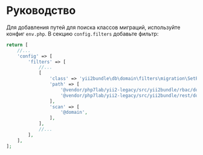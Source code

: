 Руководство
===

Для добавления путей для поиска классов миграций, 
используйте конфиг `env.php`.
В секцию `config.filters` добавьте фильтр:

```php
return [
	//...
	'config' => [
		'filters' => [
			//...
			[
				'class' => 'yii2bundle\db\domain\filters\migration\SetPath',
				'path' => [
					'@vendor/php7lab/yii2-legacy/src/yii2bundle/rbac/domain/migrations',
                    '@vendor/php7lab/yii2-legacy/src/yii2bundle/rest/domain/migrations',
				],
				'scan' => [
					'@domain',
				],
			],
			//...
		],
	],
];
```
